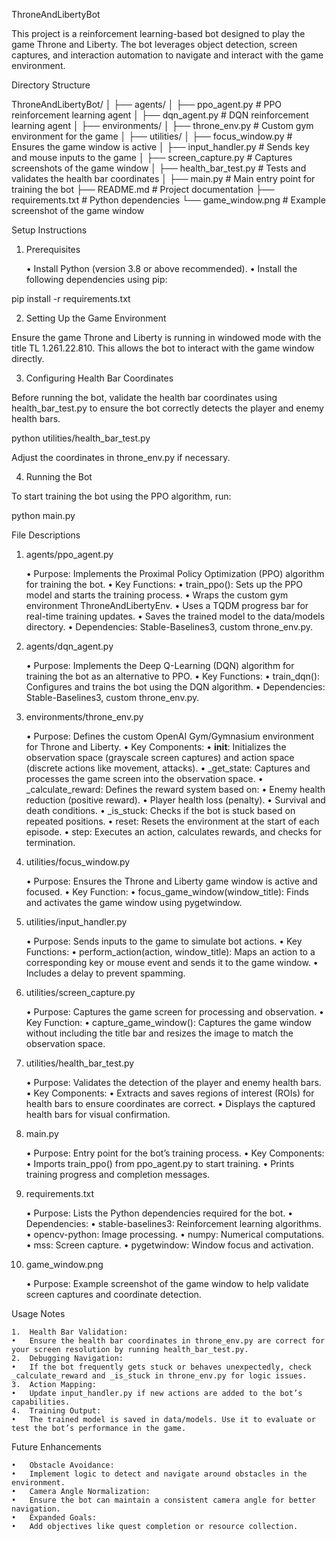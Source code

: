 ThroneAndLibertyBot

This project is a reinforcement learning-based bot designed to play the game Throne and Liberty. The bot leverages object detection, screen captures, and interaction automation to navigate and interact with the game environment.

Directory Structure

ThroneAndLibertyBot/
│
├── agents/
│   ├── ppo_agent.py          # PPO reinforcement learning agent
│   ├── dqn_agent.py          # DQN reinforcement learning agent
│
├── environments/
│   ├── throne_env.py         # Custom gym environment for the game
│
├── utilities/
│   ├── focus_window.py       # Ensures the game window is active
│   ├── input_handler.py      # Sends key and mouse inputs to the game
│   ├── screen_capture.py     # Captures screenshots of the game window
│   ├── health_bar_test.py    # Tests and validates the health bar coordinates
│
├── main.py                   # Main entry point for training the bot
├── README.md                 # Project documentation
├── requirements.txt          # Python dependencies
└── game_window.png           # Example screenshot of the game window

Setup Instructions

1. Prerequisites

	•	Install Python (version 3.8 or above recommended).
	•	Install the following dependencies using pip:

pip install -r requirements.txt



2. Setting Up the Game Environment

Ensure the game Throne and Liberty is running in windowed mode with the title TL 1.261.22.810. This allows the bot to interact with the game window directly.

3. Configuring Health Bar Coordinates

Before running the bot, validate the health bar coordinates using health_bar_test.py to ensure the bot correctly detects the player and enemy health bars.

python utilities/health_bar_test.py

Adjust the coordinates in throne_env.py if necessary.

4. Running the Bot

To start training the bot using the PPO algorithm, run:

python main.py

File Descriptions

1. agents/ppo_agent.py

	•	Purpose: Implements the Proximal Policy Optimization (PPO) algorithm for training the bot.
	•	Key Functions:
	•	train_ppo(): Sets up the PPO model and starts the training process.
	•	Wraps the custom gym environment ThroneAndLibertyEnv.
	•	Uses a TQDM progress bar for real-time training updates.
	•	Saves the trained model to the data/models directory.
	•	Dependencies: Stable-Baselines3, custom throne_env.py.

2. agents/dqn_agent.py

	•	Purpose: Implements the Deep Q-Learning (DQN) algorithm for training the bot as an alternative to PPO.
	•	Key Functions:
	•	train_dqn(): Configures and trains the bot using the DQN algorithm.
	•	Dependencies: Stable-Baselines3, custom throne_env.py.

3. environments/throne_env.py

	•	Purpose: Defines the custom OpenAI Gym/Gymnasium environment for Throne and Liberty.
	•	Key Components:
	•	__init__: Initializes the observation space (grayscale screen captures) and action space (discrete actions like movement, attacks).
	•	_get_state: Captures and processes the game screen into the observation space.
	•	_calculate_reward: Defines the reward system based on:
	•	Enemy health reduction (positive reward).
	•	Player health loss (penalty).
	•	Survival and death conditions.
	•	_is_stuck: Checks if the bot is stuck based on repeated positions.
	•	reset: Resets the environment at the start of each episode.
	•	step: Executes an action, calculates rewards, and checks for termination.

4. utilities/focus_window.py

	•	Purpose: Ensures the Throne and Liberty game window is active and focused.
	•	Key Function:
	•	focus_game_window(window_title): Finds and activates the game window using pygetwindow.

5. utilities/input_handler.py

	•	Purpose: Sends inputs to the game to simulate bot actions.
	•	Key Functions:
	•	perform_action(action, window_title): Maps an action to a corresponding key or mouse event and sends it to the game window.
	•	Includes a delay to prevent spamming.

6. utilities/screen_capture.py

	•	Purpose: Captures the game screen for processing and observation.
	•	Key Function:
	•	capture_game_window(): Captures the game window without including the title bar and resizes the image to match the observation space.

7. utilities/health_bar_test.py

	•	Purpose: Validates the detection of the player and enemy health bars.
	•	Key Components:
	•	Extracts and saves regions of interest (ROIs) for health bars to ensure coordinates are correct.
	•	Displays the captured health bars for visual confirmation.

8. main.py

	•	Purpose: Entry point for the bot’s training process.
	•	Key Components:
	•	Imports train_ppo() from ppo_agent.py to start training.
	•	Prints training progress and completion messages.

9. requirements.txt

	•	Purpose: Lists the Python dependencies required for the bot.
	•	Dependencies:
	•	stable-baselines3: Reinforcement learning algorithms.
	•	opencv-python: Image processing.
	•	numpy: Numerical computations.
	•	mss: Screen capture.
	•	pygetwindow: Window focus and activation.

10. game_window.png

	•	Purpose: Example screenshot of the game window to help validate screen captures and coordinate detection.

Usage Notes

	1.	Health Bar Validation:
	•	Ensure the health bar coordinates in throne_env.py are correct for your screen resolution by running health_bar_test.py.
	2.	Debugging Navigation:
	•	If the bot frequently gets stuck or behaves unexpectedly, check _calculate_reward and _is_stuck in throne_env.py for logic issues.
	3.	Action Mapping:
	•	Update input_handler.py if new actions are added to the bot’s capabilities.
	4.	Training Output:
	•	The trained model is saved in data/models. Use it to evaluate or test the bot’s performance in the game.

Future Enhancements

	•	Obstacle Avoidance:
	•	Implement logic to detect and navigate around obstacles in the environment.
	•	Camera Angle Normalization:
	•	Ensure the bot can maintain a consistent camera angle for better navigation.
	•	Expanded Goals:
	•	Add objectives like quest completion or resource collection.

